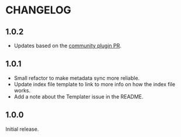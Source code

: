 # CHANGELOG

## 1.0.2

- Updates based on the [community plugin PR](https://github.com/obsidianmd/obsidian-releases/pull/400).

## 1.0.1

- Small refactor to make metadata sync more reliable.
- Update index file template to link to more info on how the index file works.
- Add a note about the Templater issue in the README.

## 1.0.0

Initial release.
